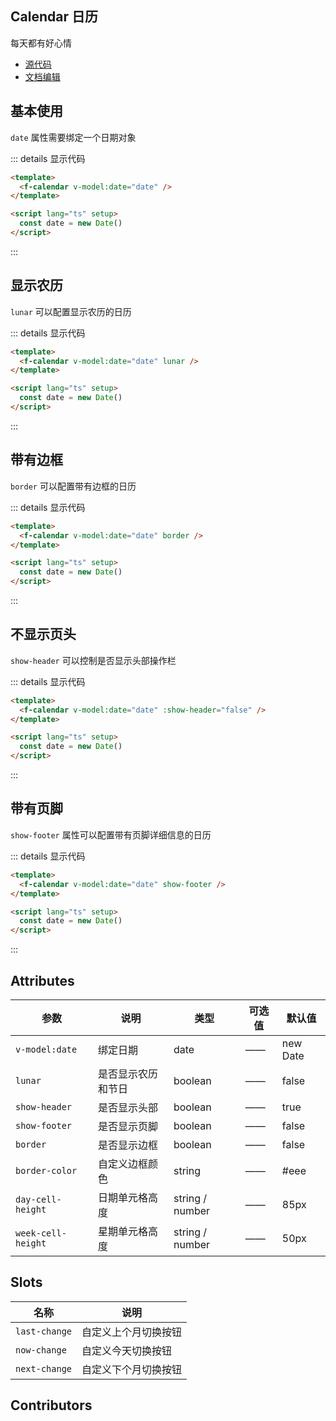 ## Calendar 日历

每天都有好心情

- [源代码](https://github.com/FightingDesign/fighting-design/tree/master/packages/fighting-design/calendar)
- [文档编辑](https://github.com/FightingDesign/fighting-design/blob/master/docs/docs/components/calendar.md)

## 基本使用

`date` 属性需要绑定一个日期对象

<f-calendar v-model:date="date" />

::: details 显示代码

```html
<template>
  <f-calendar v-model:date="date" />
</template>

<script lang="ts" setup>
  const date = new Date()
</script>
```

:::

## 显示农历

`lunar` 可以配置显示农历的日历

<f-calendar v-model:date="date" lunar/>

::: details 显示代码

```html
<template>
  <f-calendar v-model:date="date" lunar />
</template>

<script lang="ts" setup>
  const date = new Date()
</script>
```

:::

## 带有边框

`border` 可以配置带有边框的日历

<f-calendar v-model:date="date" border/>

::: details 显示代码

```html
<template>
  <f-calendar v-model:date="date" border />
</template>

<script lang="ts" setup>
  const date = new Date()
</script>
```

:::

## 不显示页头

`show-header` 可以控制是否显示头部操作栏

<f-calendar v-model:date="date" :show-header="false"/>

::: details 显示代码

```html
<template>
  <f-calendar v-model:date="date" :show-header="false" />
</template>

<script lang="ts" setup>
  const date = new Date()
</script>
```

:::

## 带有页脚

`show-footer` 属性可以配置带有页脚详细信息的日历

<f-calendar v-model:date="date" show-footer/>

::: details 显示代码

```html
<template>
  <f-calendar v-model:date="date" show-footer />
</template>

<script lang="ts" setup>
  const date = new Date()
</script>
```

:::

## Attributes

| 参数               | 说明               | 类型            | 可选值 | 默认值   |
| ------------------ | ------------------ | --------------- | ------ | -------- |
| `v-model:date`     | 绑定日期           | date            | ——     | new Date |
| `lunar`            | 是否显示农历和节日 | boolean         | ——     | false    |
| `show-header`      | 是否显示头部       | boolean         | ——     | true     |
| `show-footer`      | 是否显示页脚       | boolean         | ——     | false    |
| `border`           | 是否显示边框       | boolean         | ——     | false    |
| `border-color`     | 自定义边框颜色     | string          | ——     | #eee     |
| `day-cell-height`  | 日期单元格高度     | string / number | ——     | 85px     |
| `week-cell-height` | 星期单元格高度     | string / number | ——     | 50px     |

## Slots

| 名称          | 说明                 |
| ------------- | -------------------- |
| `last-change` | 自定义上个月切换按钮 |
| `now-change`  | 自定义今天切换按钮   |
| `next-change` | 自定义下个月切换按钮 |

## Contributors

<a href="https://github.com/Tyh2001" target="_blank">
  <f-avatar round src="https://avatars.githubusercontent.com/u/73180970?v=4" />
</a>

<script setup>
  const date = new Date()
</script>
